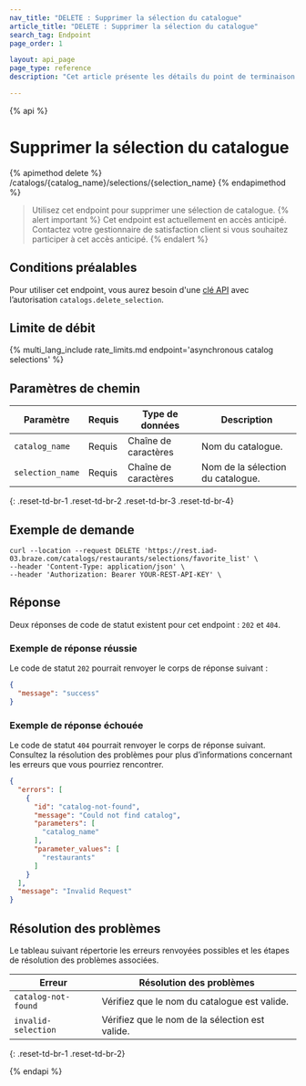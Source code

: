 ```yaml
---
nav_title: "DELETE : Supprimer la sélection du catalogue"
article_title: "DELETE : Supprimer la sélection du catalogue"
search_tag: Endpoint
page_order: 1

layout: api_page
page_type: reference
description: "Cet article présente les détails du point de terminaison Supprimer la sélection de catalogue de Braze."

---
```

{% api %}
# Supprimer la sélection du catalogue
{% apimethod delete %}
/catalogs/{catalog_name}/selections/{selection_name}
{% endapimethod %}

> Utilisez cet endpoint pour supprimer une sélection de catalogue.
{% alert important %}
Cet endpoint est actuellement en accès anticipé. Contactez votre gestionnaire de satisfaction client si vous souhaitez participer à cet accès anticipé.
{% endalert %}

## Conditions préalables

Pour utiliser cet endpoint, vous aurez besoin d'une [clé API]({{site.baseurl}}/api/basics#rest-api-key/) avec l’autorisation `catalogs.delete_selection`.

## Limite de débit

{% multi_lang_include rate_limits.md endpoint='asynchronous catalog selections' %}

## Paramètres de chemin

| Paramètre        | Requis | Type de données | Description                    |
| ---------------- | -------- | --------- | ------------------------------ |
| `catalog_name`   | Requis | Chaîne de caractères    | Nom du catalogue.           |
| `selection_name` | Requis | Chaîne de caractères    | Nom de la sélection du catalogue. |
{: .reset-td-br-1 .reset-td-br-2 .reset-td-br-3 .reset-td-br-4}

## Exemple de demande

```
curl --location --request DELETE 'https://rest.iad-03.braze.com/catalogs/restaurants/selections/favorite_list' \
--header 'Content-Type: application/json' \
--header 'Authorization: Bearer YOUR-REST-API-KEY' \
```

## Réponse

Deux réponses de code de statut existent pour cet endpoint : `202` et `404`.

### Exemple de réponse réussie

Le code de statut `202` pourrait renvoyer le corps de réponse suivant :

```json
{
  "message": "success"
}
```

### Exemple de réponse échouée

Le code de statut `404` pourrait renvoyer le corps de réponse suivant. Consultez la résolution des problèmes[](#troubleshooting) pour plus d’informations concernant les erreurs que vous pourriez rencontrer.

```json
{
  "errors": [
    {
      "id": "catalog-not-found",
      "message": "Could not find catalog",
      "parameters": [
        "catalog_name"
      ],
      "parameter_values": [
        "restaurants"
      ]
    }
  ],
  "message": "Invalid Request"
}
```

## Résolution des problèmes 

Le tableau suivant répertorie les erreurs renvoyées possibles et les étapes de résolution des problèmes associées.

| Erreur                | Résolution des problèmes                                          |
| -------------------- | -------------------------------------------------------- |
| `catalog-not-found`  | Vérifiez que le nom du catalogue est valide.                    |
| `invalid-selection`  | Vérifiez que le nom de la sélection est valide.                  |
{: .reset-td-br-1 .reset-td-br-2}

{% endapi %}